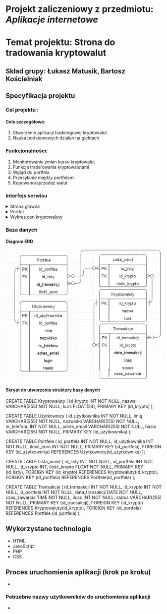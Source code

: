 # Projekt zaliczeniowy z przedmiotu: _**Aplikacje internetowe**_

# Temat projektu: Strona do tradowania kryptowalut
## Skład grupy: Łukasz Matusik, Bartosz Kościelniak
## Specyfikacja projektu
### Cel projektu :
#### Cele szczegółowe:
   1. Stworzenie aplikacji tradeingowej kryptowalut
   2. Nauka podstawowych działan na giełdach    
### Funkcjonalności:
   1. Monitorowanie zmian kursu kryptowalut
   2. Funkcja trade'owania kryptowalutami
   3. Wgląd do portfela 
   4. Przesyłanie między portfelami 
   5. Kupowano/sprzedaż walut
### Interfejs serwisu

   <details>
       <summary>Strona głowna</summary>

   </details>
	<details>
       <summary>Portfel</summary>

   </details>
	<details>
       <summary>Wykres cen kryptowaluty</summary>

   </details>
         
### Baza danych
####	Diagram ERD
![alt text](baza.png)

####	Skrypt do utworzenia struktury bazy danych
CREATE TABLE Kryptowaluty ( id_krypto INT NOT NULL, nazwa VARCHAR(255) NOT NULL, kurs FLOAT(24), PRIMARY KEY (id_krypto) );

CREATE TABLE Użytkownicy ( id_użytkownika INT NOT NULL, imię VARCHAR(255) NOT NULL, nazwisko VARCHAR(255) NOT NULL, nr_telefonu INT NOT NULL, adres_email VARCHAR(255) NOT NULL, haslo VARCHAR(255) NOT NULL, PRIMARY KEY (id_użytkownika) );

CREATE TABLE Portfele ( id_portfela INT NOT NULL, id_użytkownika INT NOT NULL, ilość_euro INT NOT NULL, PRIMARY KEY (id_portfela), FOREIGN KEY (id_użytkownika) REFERENCES Użytkownicy(id_użytkownika) );

CREATE TABLE Lista_walut ( id_listy INT NOT NULL, id_portfela INT NOT NULL ,id_krypto INT, ilość_krypto FLOAT NOT NULL, PRIMARY KEY (id_listy), FOREIGN KEY (id_krypto) REFERENCES Kryptowaluty(id_krypto), FOREIGN KEY (id_portfela) REFERENCES Portfele(id_portfela) );

CREATE TABLE Transakcje ( id_transakcji INT NOT NULL, id_krypto INT NOT NULL, id_portfela INT NOT NULL, data_transakcji DATE NOT NULL, czas_zawarcia TIME NOT NULL, ilosc INT NOT NULL, status VARCHAR(255) NOT NULL, PRIMARY KEY (id_transakcji), FOREIGN KEY (id_krypto) REFERENCES Kryptowaluty(id_krypto), FOREIGN KEY (id_portfela) REFERENCES Portfele (id_portfela) );

## Wykorzystane technologie

* HTML
* JavaScript
* PHP
* CSS

## Proces uruchomienia aplikacji (krok po kroku)
*
### Potrzebne nazwy użytkowników do uruchomienia aplikacji
*

